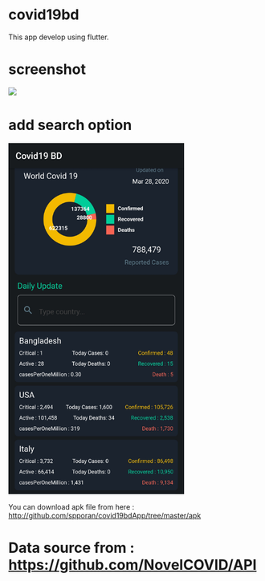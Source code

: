 # covid19bd
This app develop using flutter.


# screenshot

<img src="https://github.com/spporan/covid19bdApp/blob/master/screenshots/Screenshot_2020-03-20-21-02-29-900_cse.poran.covid19bd.jpg" width="350">

# add search option

<img src="https://github.com/spporan/covid19bdApp/blob/master/screenshots/Screenshot_2020-03-28-21-58-46-148_cse.poran.covid19bd.jpg" width="350">

You can download apk file from here : http://github.com/spporan/covid19bdApp/tree/master/apk


# Data source from : https://github.com/NovelCOVID/API
